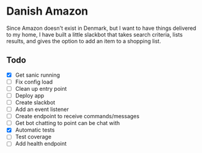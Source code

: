 # Danish Amazon

Since Amazon doesn't exist in Denmark, but I want to have things delivered to my home, I have built a little slackbot that takes search criteria, lists results, and gives the option to add an item to a shopping list.

## Todo

- [X] Get sanic running
- [ ] Fix config load
- [ ] Clean up entry point
- [ ] Deploy app
- [ ] Create slackbot
- [ ] Add an event listener
- [ ] Create endpoint to receive commands/messages
- [ ] Get bot chatting to point can be chat with
- [X] Automatic tests
- [ ] Test coverage
- [ ] Add health endpoint
